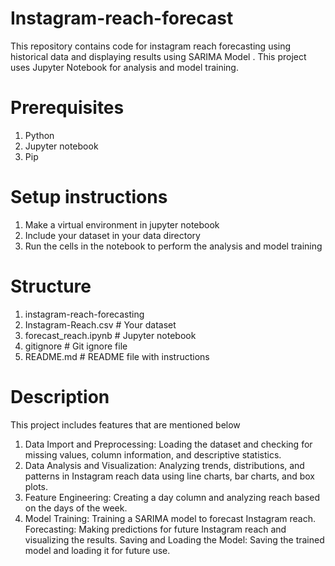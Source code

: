 # Instagram-reach-forecast
This repository contains code for instagram reach forecasting using historical data and displaying results using SARIMA Model . This project uses Jupyter Notebook for analysis and model training. 
# Prerequisites
1. Python 
2. Jupyter notebook
3. Pip
# Setup instructions
1. Make a virtual environment in jupyter notebook
2. Include your dataset in your data directory
3. Run the cells in the notebook to perform the analysis and model training
# Structure
1. instagram-reach-forecasting
2. Instagram-Reach.csv # Your dataset
3. forecast_reach.ipynb # Jupyter notebook
4. gitignore # Git ignore file
5. README.md # README file with instructions
# Description
This project includes features that are mentioned below 
1. Data Import and Preprocessing: 
Loading the dataset and checking for missing values, column information, and descriptive statistics.
2. Data Analysis and Visualization: 
Analyzing trends, distributions, and patterns in Instagram reach data using line charts, bar charts, and box plots.
3. Feature Engineering: 
Creating a day column and analyzing reach based on the days of the week.
4. Model Training: 
Training a SARIMA model to forecast Instagram reach.
Forecasting: Making predictions for future Instagram reach and visualizing the results.
Saving and Loading the Model: Saving the trained model and loading it for future use.

